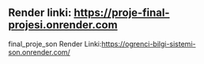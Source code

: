  ## Render linki: https://proje-final-projesi.onrender.com
final_proje_son Render Linki:https://ogrenci-bilgi-sistemi-son.onrender.com/
